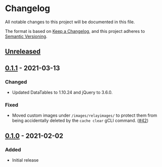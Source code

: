 # Changelog

All notable changes to this project will be documented in this file.

The format is based on [Keep a Changelog](https://keepachangelog.com/en/1.0.0/),
and this project adheres to [Semantic Versioning](https://semver.org/spec/v2.0.0.html).

<!-- Sections
### Added
### Changed
### Deprecated
### Removed
### Fixed
### Security
-->

## [Unreleased]

## [0.1.1] - 2021-03-13

### Changed

- Updated DataTables to 1.10.24 and jQuery to 3.6.0.

### Fixed

- Moved custom images under `/images/relayimages/` to protect them from being
  accidentally deleted by the `cache clear` gCLI command. ([#42])

[#42]: https://github.com/pastelmind/100familiars/pull/42

## [0.1.0] - 2021-02-02

### Added

- Initial release

[unreleased]: https://github.com/pastelmind/100familiars/compare/v0.1.1...HEAD
[0.1.1]: https://github.com/pastelmind/100familiars/compare/v0.1.0...v0.1.1
[0.1.0]: https://github.com/pastelmind/100familiars/releases/tag/v0.1.0

